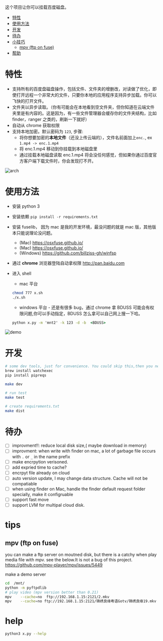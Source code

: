 
这个项目让你可以挂载百度磁盘。
<!-- vim-markdown-toc GFM -->

* [特性](#feature)
* [使用方法](#usage)
* [开发](#dev)
* [待办](#todo)
* [小技巧](#tips)
  * [mpv (ftp on fuse)](#mpv-ftp-on-fuse)
* [帮助](#help)


<!-- vim-markdown-toc -->
# 特性
- 支持所有的百度盘磁盘操作，包括文件、文件夹的增删改，对读做了优化，即使打开远程一个非常大的文件，只要你本地的应用程序支持异步加载。你可以飞快的打开文件。
- 文件夹以异步读取。（你有可能会在本地看到空文件夹，但你知道在云端文件夹里是有内容的。这是因为，有一些文件管理器会缓存你的文件夹结构，比如finder，ranger 之类的，刷新一下就好）  
- 自动从 chrome 获取权限
- 支持本地加密。默认密码为 `123`, 步骤:
  - 将你想要加密的**本地文件**（还没上传云端的），文件名前面加上`enc.`, ex   `1.mp4 -> enc.1.mp4`
  - 将 enc.1.mp4  移动到你挂载到本地磁盘里
  - 通过挂载本地磁盘读取 enc.1.mp4 将会没任何感觉，但如果你通过百度官方客户端下载文件时，你会发现打不开。

![arch](https://github.com/zk4/baiduFuse/blob/master/img/arch2.jpg)



# 使用方法 
- 安装 python 3 
- 安装依赖 `pip install -r requirements.txt`
- 安装 fuselib， 因为 mac 是我的开发环境，最没问题的就是 mac 版，其他版本只能说理论没问题。
  - (Mac)    https://osxfuse.github.io/
  - (Mac)    https://osxfuse.github.io/  
  - (Windows)  https://github.com/billziss-gh/winfsp

- 通过 **chrome** 浏览器登陆自动拿权限  http://pan.baidu.com
- 进入 shell
  -  mac 平台
    ``` bash
    chmod 777 x.sh
    ./x.sh
    ```

  -  windows 平台 - 还是有很多 bug，通过 chrome 拿 BDUSS 可能会有权限问题,你可以手动指定，BDUSS 怎么拿可以自己网上搜一下哈。 
  ``` bat
  python x.py -m 'mnt2' -k 123 -d -b  <BDUSS>
  ```

![demo](https://github.com/zk4/baiduFuse/blob/master/img/d.gif)

# 开发 
``` bash
# some dev tools, just for convenience. You could skip this,then you need to config the dev enviroment yourself
brew install watchexec 
pip install pipreqs

make dev 

# run test 
make test 

# create requirements.txt 
make dist 
```
# 待办 
- [ ] improvment!!: reduce local disk size,( maybe download in memory)
- [ ] improvment: when write with finder on mac, a lot of garbage file occurs with `.` or `_`  in the name prefix 
- [ ] make encrpytion verisoned.
- [ ] add expried time to cache?
- [ ] encrpyt file already on cloud
- [ ] auto version update, I may change data structure. Cache will not be compatiable 
- [ ] when using finder on Mac, handle the finder default request folder specially, make it configruable
- [ ] support fast move
- [ ] support LVM for multipal cloud disk. 
# tips  
## mpv (ftp on fuse)
you can make a ftp server on moutned disk, but there is a catchy when play media file with mpv. see the below.It is not a bug of this project.
https://github.com/mpv-player/mpv/issues/5449

make a demo server
``` bash
cd  /mnt/
python -m pyftpdlib
# play video (mpv version better than 0.21)
mpv    --cache=no  ftp://192.168.1.15:2121/2.mkv
mpv    --cache=no ftp://192.168.1.15:2121/锦绣良缘粤语Gotv/锦绣良缘19.mkv 
```

# help 

``` bash 
python3 x.py --help

```
 
